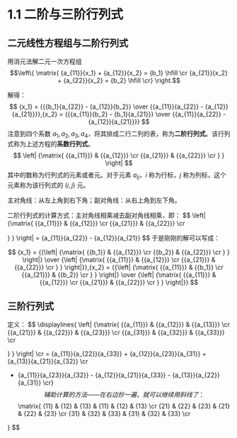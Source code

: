 # 1.1 二阶与三阶行列式

## 二元线性方程组与二阶行列式

用消元法解二元一次方程组 $$\left\{ \matrix{
  {a_{11}}{x_1} + {a_{12}}{x_2} = {b_1} \hfill \cr 
  {a_{21}}{x_2} + {a_{22}}{x_2} = {b_2} \hfill \cr}  \right.$$

解得：
$$
{x_1} = {{{b_1}{a_{22}} - {a_{12}}{b_2}} \over {{a_{11}}{a_{22}} - {a_{12}}{a_{21}}}},{x_2} = {{{a_{11}}{b_2} - {b_1}{a_{21}}} \over {{a_{11}}{a_{22}} - {a_{12}}{a_{21}}}}
$$
注意到四个系数 $a_1,a_2,a_3,a_4$，将其排成二行二列的表，称为**二阶行列式**。该行列式称为上述方程的**系数行列式**。
$$
\left| {\matrix{
   {{a_{11}}} & {{a_{12}}}  \cr 
   {{a_{21}}} & {{a_{22}}}  \cr 
 } } \right|
$$
其中的数称为行列式的元素或者元。对于元素 $a_{ij}$，$i$ 称为行标，$j$ 称为列标，这个元素称为该行列式的 $(i,j)$ 元。

主对角线：从左上角到右下角；副对角线：从右上角到左下角。

二阶行列式的计算方式：主对角线相乘减去副对角线相乘，即：
$$
\left| {\matrix{
   {{a_{11}}} & {{a_{12}}}  \cr 
   {{a_{21}}} & {{a_{22}}}  \cr 

 } } \right| = {a_{11}}{a_{22}} - {a_{12}}{a_{21}}
$$
于是刚刚的解可以写成：

$$
{x_1} = {{\left| {\matrix{
   {{b_1}} & {{a_{12}}}  \cr 
   {{b_2}} & {{a_{22}}}  \cr 
 } } \right|} \over {\left| {\matrix{
   {{a_{11}}} & {{a_{12}}}  \cr 
   {{a_{21}}} & {{a_{22}}}  \cr 
 } } \right|}},{x_2} = {{\left| {\matrix{
   {{a_{11}}} & {{b_1}}  \cr 
   {{a_{21}}} & {{b_2}}  \cr 
 } } \right|} \over {\left| {\matrix{
   {{a_{11}}} & {{a_{12}}}  \cr 
   {{a_{21}}} & {{a_{22}}}  \cr 
 } } \right|}}
$$

## 三阶行列式

定义：
$$
\displaylines{
  \left| {\matrix{
   {{a_{11}}} & {{a_{12}}} & {{a_{13}}}  \cr 
   {{a_{21}}} & {{a_{22}}} & {{a_{23}}}  \cr 
   {{a_{31}}} & {{a_{32}}} & {{a_{33}}}  \cr 

 } } \right| \cr 
   = {a_{11}}{a_{22}}{a_{33}} + {a_{12}}{a_{23}}{a_{31}} + {a_{13}}{a_{21}}{a_{32}} \cr 
   - {a_{11}}{a_{23}}{a_{32}} - {a_{12}}{a_{21}}{a_{33}} - {a_{13}}{a_{22}}{a_{31}} \cr}
$$
辅助计算的方法——在右边抄一遍，就可以继续用斜线了：
$$
\matrix{
   {11} & {12} & {13} & {11} & {12} & {13}  \cr 
   {21} & {22} & {23} & {21} & {22} & {23}  \cr 
   {31} & {32} & {33} & {31} & {32} & {33}  \cr 

 }
$$
